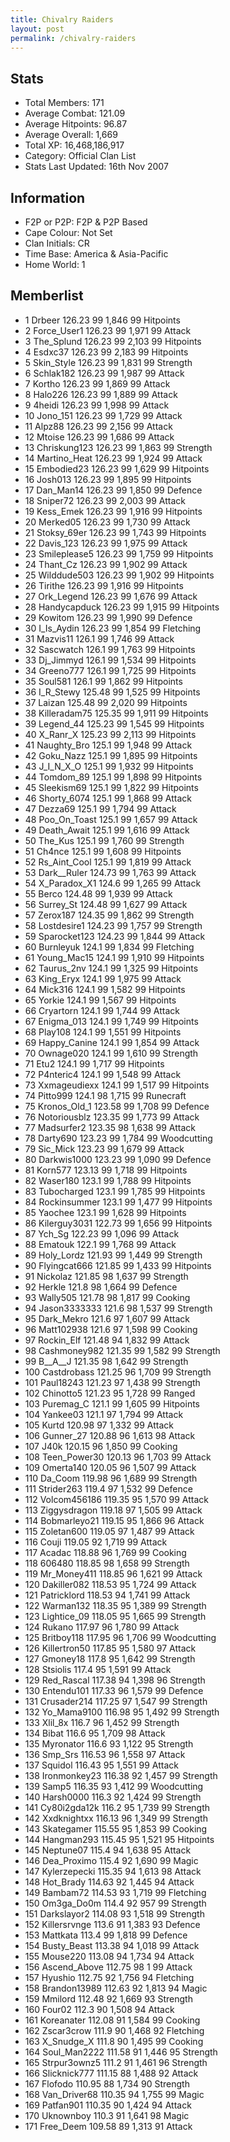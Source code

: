 ```yaml
---
title: Chivalry Raiders
layout: post
permalink: /chivalry-raiders
---
```


## Stats

- Total Members: 171
- Average Combat: 121.09
- Average Hitpoints: 96.87
- Average Overall: 1,669
- Total XP: 16,468,186,917
- Category: Official Clan List
- Stats Last Updated: 16th Nov 2007

	
## Information

- F2P or P2P: F2P & P2P Based
- Cape Colour: Not Set
- Clan Initials: CR
- Time Base: America & Asia-Pacific
- Home World: 1 

## Memberlist

- 1 	Drbeer 	126.23 	99 	1,846 	99 Hitpoints	
- 2 	Force_User1 	126.23 	99 	1,971 	99 Attack	
- 3 	The_Splund 	126.23 	99 	2,103 	99 Hitpoints	
- 4 	Esdxc37 	126.23 	99 	2,183 	99 Hitpoints	
- 5 	Skin_Style 	126.23 	99 	1,831 	99 Strength	
- 6 	Schlak182 	126.23 	99 	1,987 	99 Attack	
- 7 	Kortho 	126.23 	99 	1,869 	99 Attack	
- 8 	Halo226 	126.23 	99 	1,889 	99 Attack	
- 9 	4heidi 	126.23 	99 	1,998 	99 Attack	
- 10 	Jono_151 	126.23 	99 	1,729 	99 Attack	
- 11 	Alpz88 	126.23 	99 	2,156 	99 Attack	
- 12 	Mtoise 	126.23 	99 	1,686 	99 Attack	
- 13 	Chriskung123 	126.23 	99 	1,863 	99 Strength	
- 14 	Martino_Heat 	126.23 	99 	1,924 	99 Attack	
- 15 	Embodied23 	126.23 	99 	1,629 	99 Hitpoints	
- 16 	Josh013 	126.23 	99 	1,895 	99 Hitpoints	
- 17 	Dan_Man14 	126.23 	99 	1,850 	99 Defence	
- 18 	Sniper72 	126.23 	99 	2,003 	99 Attack	
- 19 	Kess_Emek 	126.23 	99 	1,916 	99 Hitpoints	
- 20 	Merked05 	126.23 	99 	1,730 	99 Attack	
- 21 	Stoksy_69er 	126.23 	99 	1,743 	99 Hitpoints	
- 22 	Davis_123 	126.23 	99 	1,975 	99 Attack	
- 23 	Smileplease5 	126.23 	99 	1,759 	99 Hitpoints	
- 24 	Thant_Cz 	126.23 	99 	1,902 	99 Attack	
- 25 	Wilddude503 	126.23 	99 	1,902 	99 Hitpoints	
- 26 	Tirithe 	126.23 	99 	1,916 	99 Hitpoints	
- 27 	Ork_Legend 	126.23 	99 	1,676 	99 Attack	
- 28 	Handycapduck 	126.23 	99 	1,915 	99 Hitpoints	
- 29 	Kowitom 	126.23 	99 	1,990 	99 Defence	
- 30 	I_Is_Aydin 	126.23 	99 	1,854 	99 Fletching	
- 31 	Mazvis11 	126.1 	99 	1,746 	99 Attack	
- 32 	Sascwatch 	126.1 	99 	1,763 	99 Hitpoints	
- 33 	Dj_Jimmyd 	126.1 	99 	1,534 	99 Hitpoints	
- 34 	Greeno777 	126.1 	99 	1,725 	99 Hitpoints	
- 35 	Soul581 	126.1 	99 	1,862 	99 Hitpoints	
- 36 	I_R_Stewy 	125.48 	99 	1,525 	99 Hitpoints	
- 37 	Laizan 	125.48 	99 	2,020 	99 Hitpoints	
- 38 	Killeradam75 	125.35 	99 	1,911 	99 Hitpoints	
- 39 	Legend_44 	125.23 	99 	1,545 	99 Hitpoints	
- 40 	X_Ranr_X 	125.23 	99 	2,113 	99 Hitpoints	
- 41 	Naughty_Bro 	125.1 	99 	1,948 	99 Attack	
- 42 	Goku_Nazz 	125.1 	99 	1,895 	99 Hitpoints	
- 43 	J_I_N_X_O 	125.1 	99 	1,932 	99 Hitpoints	
- 44 	Tomdom_89 	125.1 	99 	1,898 	99 Hitpoints	
- 45 	Sleekism69 	125.1 	99 	1,822 	99 Hitpoints	
- 46 	Shorty_6074 	125.1 	99 	1,868 	99 Attack	
- 47 	Dezza69 	125.1 	99 	1,794 	99 Attack	
- 48 	Poo_On_Toast 	125.1 	99 	1,657 	99 Attack	
- 49 	Death_Await 	125.1 	99 	1,616 	99 Attack	
- 50 	The_Kus 	125.1 	99 	1,760 	99 Strength	
- 51 	Ch4nce 	125.1 	99 	1,608 	99 Hitpoints	
- 52 	Rs_Aint_Cool 	125.1 	99 	1,819 	99 Attack	
- 53 	Dark__Ruler 	124.73 	99 	1,763 	99 Attack	
- 54 	X_Paradox_X1 	124.6 	99 	1,265 	99 Attack	
- 55 	Berco 	124.48 	99 	1,939 	99 Attack	
- 56 	Surrey_St 	124.48 	99 	1,627 	99 Attack	
- 57 	Zerox187 	124.35 	99 	1,862 	99 Strength	
- 58 	Lostdesire1 	124.23 	99 	1,757 	99 Strength	
- 59 	Sparocket123 	124.23 	99 	1,844 	99 Attack	
- 60 	Burnleyuk 	124.1 	99 	1,834 	99 Fletching	
- 61 	Young_Mac15 	124.1 	99 	1,910 	99 Hitpoints	
- 62 	Taurus_2nv 	124.1 	99 	1,325 	99 Hitpoints	
- 63 	King_Eryx 	124.1 	99 	1,975 	99 Attack	
- 64 	Mick316 	124.1 	99 	1,582 	99 Hitpoints	
- 65 	Yorkie 	124.1 	99 	1,567 	99 Hitpoints	
- 66 	Cryartorn 	124.1 	99 	1,744 	99 Attack	
- 67 	Enigma_013 	124.1 	99 	1,749 	99 Hitpoints	
- 68 	Play108 	124.1 	99 	1,551 	99 Hitpoints	
- 69 	Happy_Canine 	124.1 	99 	1,854 	99 Attack	
- 70 	Ownage020 	124.1 	99 	1,610 	99 Strength	
- 71 	Etu2 	124.1 	99 	1,717 	99 Hitpoints	
- 72 	P4nteric4 	124.1 	99 	1,548 	99 Attack	
- 73 	Xxmageudiexx 	124.1 	99 	1,517 	99 Hitpoints	
- 74 	Pitto999 	124.1 	98 	1,715 	99 Runecraft	
- 75 	Kronos_Old_1 	123.58 	99 	1,708 	99 Defence	
- 76 	Notoriousblz 	123.35 	99 	1,773 	99 Attack	
- 77 	Madsurfer2 	123.35 	98 	1,638 	99 Attack	
- 78 	Darty690 	123.23 	99 	1,784 	99 Woodcutting	
- 79 	Sic_Mick 	123.23 	99 	1,679 	99 Attack	
- 80 	Darkwis1000 	123.23 	99 	1,090 	99 Defence	
- 81 	Korn577 	123.13 	99 	1,718 	99 Hitpoints	
- 82 	Waser180 	123.1 	99 	1,788 	99 Hitpoints	
- 83 	Tubocharged 	123.1 	99 	1,785 	99 Hitpoints	
- 84 	Rockinsummer 	123.1 	99 	1,477 	99 Hitpoints	
- 85 	Yaochee 	123.1 	99 	1,628 	99 Hitpoints	
- 86 	Kilerguy3031 	122.73 	99 	1,656 	99 Hitpoints	
- 87 	Ych_Sg 	122.23 	99 	1,096 	99 Attack	
- 88 	Ematouk 	122.1 	99 	1,768 	99 Attack	
- 89 	Holy_Lordz 	121.93 	99 	1,449 	99 Strength	
- 90 	Flyingcat666 	121.85 	99 	1,433 	99 Hitpoints	
- 91 	Nickolaz 	121.85 	98 	1,637 	99 Strength	
- 92 	Herkle 	121.8 	98 	1,664 	99 Defence	
- 93 	Wally505 	121.78 	98 	1,817 	99 Cooking	
- 94 	Jason3333333 	121.6 	98 	1,537 	99 Strength	
- 95 	Dark_Mekro 	121.6 	97 	1,607 	99 Attack	
- 96 	Matt102938 	121.6 	97 	1,598 	99 Cooking	
- 97 	Rockin_Elf 	121.48 	94 	1,832 	99 Attack	
- 98 	Cashmoney982 	121.35 	99 	1,582 	99 Strength	
- 99 	B__A__J 	121.35 	98 	1,642 	99 Strength	
- 100 	Castdrobass 	121.25 	96 	1,709 	99 Strength	
- 101 	Paul18243 	121.23 	97 	1,438 	99 Strength	
- 102 	Chinotto5 	121.23 	95 	1,728 	99 Ranged	
- 103 	Puremag_C 	121.1 	99 	1,605 	99 Hitpoints	
- 104 	Yankee03 	121.1 	97 	1,794 	99 Attack	
- 105 	Kurtd 	120.98 	97 	1,332 	99 Attack	
- 106 	Gunner_27 	120.88 	96 	1,613 	98 Attack	
- 107 	J40k 	120.15 	96 	1,850 	99 Cooking	
- 108 	Teen_Power30 	120.13 	96 	1,703 	99 Attack	
- 109 	Omerta140 	120.05 	96 	1,507 	99 Attack	
- 110 	Da_Coom 	119.98 	96 	1,689 	99 Strength	
- 111 	Strider263 	119.4 	97 	1,532 	99 Defence	
- 112 	Volcom456186 	119.35 	95 	1,570 	99 Attack	
- 113 	Ziggysdragon 	119.18 	97 	1,505 	99 Attack	
- 114 	Bobmarleyo21 	119.15 	95 	1,866 	96 Attack	
- 115 	Zoletan600 	119.05 	97 	1,487 	99 Attack	
- 116 	Couji 	119.05 	92 	1,719 	99 Attack	
- 117 	Acadac 	118.88 	96 	1,769 	99 Cooking	
- 118 	606480 	118.85 	98 	1,658 	99 Strength	
- 119 	Mr_Money411 	118.85 	96 	1,621 	99 Attack	
- 120 	Dakiller082 	118.53 	95 	1,724 	99 Attack	
- 121 	Patricklord 	118.53 	94 	1,741 	99 Attack	
- 122 	Warman132 	118.35 	95 	1,389 	99 Strength	
- 123 	Lightice_09 	118.05 	95 	1,665 	99 Strength	
- 124 	Rukano 	117.97 	96 	1,780 	99 Attack	
- 125 	Britboy118 	117.95 	96 	1,706 	99 Woodcutting	
- 126 	Killertron50 	117.85 	95 	1,580 	97 Attack	
- 127 	Gmoney18 	117.8 	95 	1,642 	99 Strength	
- 128 	Stsiolis 	117.4 	95 	1,591 	99 Attack	
- 129 	Red_Rascal 	117.38 	94 	1,398 	96 Strength	
- 130 	Entendu101 	117.33 	96 	1,579 	99 Defence	
- 131 	Crusader214 	117.25 	97 	1,547 	99 Strength	
- 132 	Yo_Mama9100 	116.98 	95 	1,492 	99 Strength	
- 133 	Xlil_8x 	116.7 	96 	1,452 	99 Strength	
- 134 	Bibat 	116.6 	95 	1,709 	98 Attack	
- 135 	Myronator 	116.6 	93 	1,122 	95 Strength	
- 136 	Smp_Srs 	116.53 	96 	1,558 	97 Attack	
- 137 	Squidol 	116.43 	95 	1,551 	99 Attack	
- 138 	Ironmonkey23 	116.38 	92 	1,457 	99 Strength	
- 139 	Samp5 	116.35 	93 	1,412 	99 Woodcutting	
- 140 	Harsh0000 	116.3 	92 	1,424 	99 Strength	
- 141 	Cy80i2gda12k 	116.2 	95 	1,739 	99 Strength	
- 142 	Xxdknightxx 	116.13 	96 	1,349 	99 Strength	
- 143 	Skategamer 	115.55 	95 	1,853 	99 Cooking	
- 144 	Hangman293 	115.45 	95 	1,521 	95 Hitpoints	
- 145 	Neptune07 	115.4 	94 	1,638 	95 Attack	
- 146 	Dea_Proximo 	115.4 	92 	1,690 	99 Magic	
- 147 	Kylerzepecki 	115.35 	94 	1,613 	98 Attack	
- 148 	Hot_Brady 	114.63 	92 	1,445 	94 Attack	
- 149 	Bambam72 	114.53 	93 	1,719 	99 Fletching	
- 150 	Om3ga_Do0m 	114.4 	92 	957 	99 Strength	
- 151 	Darkslayor2 	114.08 	93 	1,518 	99 Strength	
- 152 	Killersrvnge 	113.6 	91 	1,383 	93 Defence	
- 153 	Mattkata 	113.4 	99 	1,818 	99 Defence	
- 154 	Busty_Beast 	113.38 	94 	1,018 	99 Attack	
- 155 	Mouse220 	113.08 	94 	1,734 	94 Attack	
- 156 	Ascend_Above 	112.75 	98 	1 	99 Attack	
- 157 	Hyushio 	112.75 	92 	1,756 	94 Fletching	
- 158 	Brandon13989 	112.63 	92 	1,813 	94 Magic	
- 159 	Mmilord 	112.48 	92 	1,669 	93 Strength	
- 160 	Four02 	112.3 	90 	1,508 	94 Attack	
- 161 	Koreanater 	112.08 	91 	1,584 	99 Cooking	
- 162 	Zscar3crow 	111.9 	90 	1,468 	92 Fletching	
- 163 	X_Snudge_X 	111.8 	90 	1,495 	99 Cooking	
- 164 	Soul_Man2222 	111.58 	91 	1,446 	95 Strength	
- 165 	Strpur3ownz5 	111.2 	91 	1,461 	96 Strength	
- 166 	Slicknick777 	111.15 	88 	1,488 	92 Attack	
- 167 	Flofodo 	110.95 	88 	1,734 	90 Strength	
- 168 	Van_Driver68 	110.35 	94 	1,755 	99 Magic	
- 169 	Patfan901 	110.35 	90 	1,424 	94 Attack	
- 170 	Uknownboy 	110.3 	91 	1,641 	98 Magic	
- 171 	Free_Deem 	109.58 	89 	1,313 	91 Attack

